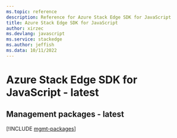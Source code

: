 ```yaml
---
ms.topic: reference
description: Reference for Azure Stack Edge SDK for JavaScript
title: Azure Stack Edge SDK for JavaScript
author: xirzec
ms.devlang: javascript
ms.service: stackedge
ms.author: jeffish
ms.data: 10/11/2022
---
```

# Azure Stack Edge SDK for JavaScript - latest

## Management packages - latest
[!INCLUDE [mgmt-packages](stack-edge-mgmt-index.md)]